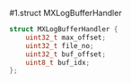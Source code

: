 #1.struct MXLogBufferHandler

```cpp
struct MXLogBufferHandler {
    uint32_t max_offset;
    uint32_t file_no;
    uint32_t buf_offset;
    uint8_t buf_idx;
};
```